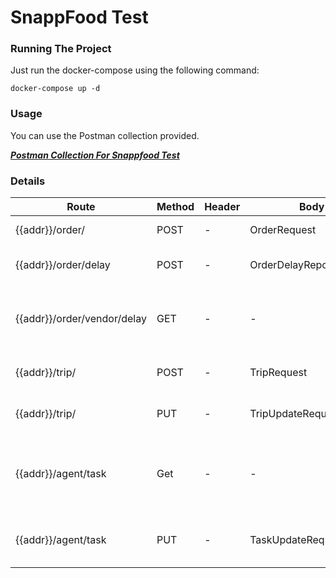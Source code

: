 # SnappFood Test
 ### Running The Project
Just run the docker-compose using the following command:
```
docker-compose up -d
```

 ### Usage
 You can use the Postman collection provided.

 ***[Postman Collection For Snappfood Test](./snapfood_test.postman_collection.json)***
 
 ### Details

| Route                       | Method | Header | Body                    | Response          | Description                                                |
|-----------------------------|--------|--------|-------------------------|-------------------|------------------------------------------------------------|
| {{addr}}/order/             | POST   | -      | OrderRequest            | Order             | creates a new order                                        |
| {{addr}}/order/delay        | POST   | -      | OrderDelayReportRequest | Order             | submits a request for delay                                |
| {{addr}}/order/vendor/delay | GET    | -      | -                       | VendorDelayReport | gives the last week's report on vendors delays             |
| {{addr}}/trip/              | POST   | -      | TripRequest             | Trip              | creates a trip for the order                               |
| {{addr}}/trip/              | PUT    | -      | TripUpdateRequest       | Trip              | updates the status of the trip                             |
| {{addr}}/agent/task         | Get    | -      | -                       | AgentTask         | gives the agent a new task if he does not have any ongoing |
| {{addr}}/agent/task         | PUT    | -      | TaskUpdateRequest       | AgentTask         | updates the task processed state                           |
